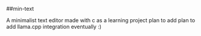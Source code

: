 ##min-text 

A minimalist text editor made with c as a learning project plan to add  plan to add llama.cpp integration eventually :)
